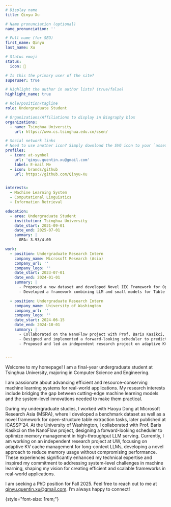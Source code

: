 ```yaml
---
# Display name
title: Qinyu Xu

# Name pronunciation (optional)
name_pronunciation: ''

# Full name (for SEO)
first_name: Qinyu
last_name: Xu

# Status emoji
status:
  icon: 🥳

# Is this the primary user of the site?
superuser: true

# Highlight the author in author lists? (true/false)
highlight_name: true

# Role/position/tagline
role: Undergraduate Student

# Organizations/Affiliations to display in Biography blox
organizations:
  - name: Tsinghua University
    url: https://www.cs.tsinghua.edu.cn/csen/

# Social network links
# Need to use another icon? Simply download the SVG icon to your `assets/media/icons/` folder.
profiles:
  - icon: at-symbol
    url: 'qinyu.quentin.xu@gmail.com'
    label: E-mail Me
  - icon: brands/github
    url: https://github.com/Qinyu-Xu


interests:
  - Machine Learning System
  - Computational Linguistics
  - Information Retrieval

education:
  - area: Undergraduate Student
    institution: Tsinghua University
    date_start: 2021-09-01
    date_end: 2025-07-01
    summary: |
      GPA: 3.93/4.00

work:
  - position: Undergraduate Research Intern 
    company_name: Microsoft Research (Asia)
    company_url: ''
    company_logo: ''
    date_start: 2023-07-01
    date_end: 2024-01-01
    summary: |
      - Proposed a new dataset and developed Novel IEG Framework for Open-Structure Table Detection; Work published at ICASSP'24;
      - Developed a framework combining LLM and small models for Table Extraction in Spreadsheet.

  - position: Undergraduate Research Intern
    company_name: University of Washington
    company_url: ''
    company_logo: ''
    date_start: 2024-06-15
    date_end: 2024-10-01
    summary: |
      - Collaborated on the NanoFlow project with Prof. Baris Kasikci, focusing on high-throughput LLM serving and memory management optimization.
      - Designed and implemented a forward-looking scheduler to predict and optimize memory usage, reducing out-of-memory issues and improving batching efficiency.
      - Proposed and led an independent research project on adaptive KV cache management for long-context LLM inference, achieving significant memory savings while maintaining performance.


---
```


Welcome to my homepage! I am a final-year undergraduate student at Tsinghua University, majoring in Computer Science and Engineering.

I am passionate about advancing efficient and resource-conserving machine learning systems for real-world applications. My research interests include bridging the gap between cutting-edge machine learning models and the system-level innovations needed to make them practical. 

During my undergraduate studies, I worked with Haoyu Dong at Microsoft Research Asia (MSRA), where I developed a benchmark dataset as well as a novel framework for open-structure table extraction tasks, later published at ICASSP'24. At the University of Washington, I collaborated with Prof. Baris Kasikci on the NanoFlow project, designing a forward-looking scheduler to optimize memory management in high-throughput LLM serving. Currently, I am working on an independent research project at UW, focusing on adaptive KV cache management for long-context LLMs, developing a novel approach to reduce memory usage without compromising performance. These experiences significantly enhanced my technical expertise and inspired my commitment to addressing system-level challenges in machine learning, shaping my vision for creating efficient and scalable frameworks in real-world applications.

I am seeking a PhD position for Fall 2025. Feel free to reach out to me at qinyu.quentin.xu@gmail.com. I’m always happy to connect!

{style="font-size: 1rem;"}
